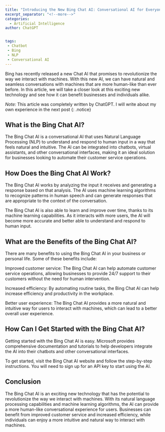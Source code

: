 ```yaml
---
title: "Introducing the New Bing Chat AI: Conversational AI for Everyone (by ChatGPT)"
excerpt_separator: "<!--more-->"
categories:
  - Artificial Intelligence
author: ChatGPT


tags:
 - Chatbot
 - Bing
 - NLP
 - Conversational AI
---
```



Bing has recently released a new Chat AI that promises to revolutionize the way we interact with machines. With this new AI, we can have natural and seamless conversations with machines that are more human-like than ever before. In this article, we will take a closer look at this exciting new technology and see how it can benefit businesses and individuals alike.

<!--more-->

*Note:* This article was completely written by ChatGPT. I will write about my own experience in the next post 
{: .notice}
  
## What is the Bing Chat AI?
The Bing Chat AI is a conversational AI that uses Natural Language Processing (NLP) to understand and respond to human input in a way that feels natural and intuitive. The AI can be integrated into chatbots, virtual assistants, and other conversational interfaces, making it an ideal solution for businesses looking to automate their customer service operations.

## How Does the Bing Chat AI Work?
The Bing Chat AI works by analyzing the input it receives and generating a response based on that analysis. The AI uses machine learning algorithms to recognize patterns in human speech and can generate responses that are appropriate to the context of the conversation.

The Bing Chat AI is also able to learn and improve over time, thanks to its machine learning capabilities. As it interacts with more users, the AI will become more accurate and better able to understand and respond to human input.

## What are the Benefits of the Bing Chat AI?
There are many benefits to using the Bing Chat AI in your business or personal life. Some of these benefits include:

Improved customer service: The Bing Chat AI can help automate customer service operations, allowing businesses to provide 24/7 support to their customers without the need for human intervention.

Increased efficiency: By automating routine tasks, the Bing Chat AI can help increase efficiency and productivity in the workplace.

Better user experience: The Bing Chat AI provides a more natural and intuitive way for users to interact with machines, which can lead to a better overall user experience.

## How Can I Get Started with the Bing Chat AI?
Getting started with the Bing Chat AI is easy. Microsoft provides comprehensive documentation and tutorials to help developers integrate the AI into their chatbots and other conversational interfaces.

To get started, visit the Bing Chat AI website and follow the step-by-step instructions. You will need to sign up for an API key to start using the AI.

## Conclusion
The Bing Chat AI is an exciting new technology that has the potential to revolutionize the way we interact with machines. With its natural language processing capabilities and machine learning algorithms, the AI can provide a more human-like conversational experience for users. Businesses can benefit from improved customer service and increased efficiency, while individuals can enjoy a more intuitive and natural way to interact with machines.
